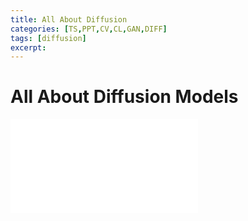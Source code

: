 ```yaml
---
title: All About Diffusion 
categories: [TS,PPT,CV,CL,GAN,DIFF]
tags: [diffusion]
excerpt: 
---
```


<script src="https://cdn.mathjax.org/mathjax/latest/MathJax.js?config=TeX-AMS-MML_HTMLorMML" type="text/javascript"></script>
# All About Diffusion Models

<embed src="/assets/pdf/Diffusion.pdf" ddtype="application/pdf" />